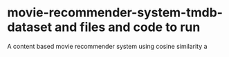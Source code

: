 # movie-recommender-system-tmdb-dataset and files and code to run
A content based movie recommender system using cosine similarity
a
